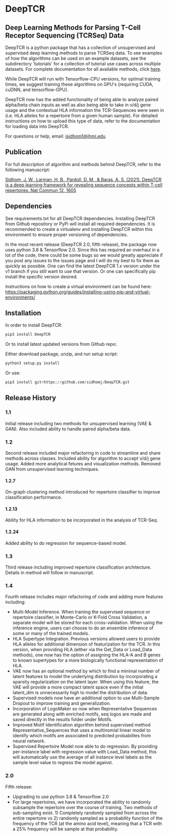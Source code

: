 # DeepTCR

## Deep Learning Methods for Parsing T-Cell Receptor Sequencing (TCRSeq) Data

DeepTCR is a python package that has a collection of unsupervised and supervised 
deep learning methods to parse TCRSeq data. To see examples of how the algorithms can 
be used on an example datasets, see the subdirectory 'tutorials' for a collection of tutorial 
use cases across multiple datasets. For complete documentation for all available methods,
 click [here](https://sidhomj.github.io/DeepTCR/).

While DeepTCR will run with Tensorflow-CPU versions, for optimal training times, 
we suggest training these algorithms on GPU's (requiring CUDA, cuDNN, and tensorflow-GPU). 

DeepTCR now has the added functionality of being able to analyze paired alpha/beta chain inputs as well
as also being able to take in v/d/j gene usage and the contextual HLA information the TCR-Sequences
were seen in (i.e. HLA alleles for a repertoire from a given human sample). For detailed instructions on 
how to upload this type of data, refer to the documentation for loading data into DeepTCR.  

For questions or help, email: jsidhom1@jhmi.edu

## Publication

For full description of algorithm and methods behind DeepTCR, refer to the following manuscript:

[Sidhom, J. W., Larman, H. B., Pardoll, D. M., & Baras, A. S. (2021). DeepTCR is a deep learning framework for revealing sequence concepts within T-cell repertoires. Nat Commun 12, 1605](https://www.nature.com/articles/s41467-021-21879-w)

## Dependencies

See requirements.txt for all DeepTCR dependencies. Installing DeepTCR from Github repository or PyPi will install all required dependencies.
It is recommended to create a virtualenv and installing DeepTCR within this environment to ensure proper versioning of dependencies.

In the most recent release (DeepTCR 2.0, fifth release), the package now uses python 3.8 & Tensorflow 2.0. Since this has required an overhaul in a lot of the code, there could be some bugs so we would greatly appreciate if you post any issues to the issues page and I will do my best to fix them as quickly as possible. One can find the latest DeepTCR 1.x version under the v1 branch if you still want to use that version. Or one can specifically pip install the specific version desired.

Instructions on how to create a virtual environment can be found here:
https://packaging.python.org/guides/installing-using-pip-and-virtual-environments/

## Installation

In order to install DeepTCR:

```python
pip3 install DeepTCR

```

Or to install latest updated versions from Github repo:
 
Either download package, unzip, and run setup script:

```python
python3 setup.py install
```

Or use:

```python
pip3 install git+https://github.com/sidhomj/DeepTCR.git

```

## Release History

### 1.1
Initial release including two methods for unsupervised learning (VAE & GAN). Also included
ability to handle paired alpha/beta data.

### 1.2
Second release included major refactoring in code to streamline and share methods across 
classes. Included ability for algorithm to accept v/d/j gene usage. Added more analytical fetures and
visualization methods. Removed GAN from unsupervised learning techniques. 

#### 1.2.7
On-graph clustering method introduced for repertoire classifier to improve classification performance.

#### 1.2.13
Ability for HLA information to be incorporated in the analysis of TCR-Seq. 

#### 1.2.24
Added ability to do regression for sequence-based model.

### 1.3
Third release including improved repertoire classification architecture. Details in method will follow 
in manuscript.

### 1.4
Fourth release includes major refactoring of code and adding more features including:
- Multi-Model Inference. When training the supervised sequence or repertoire classifier, in Monte-Carlo or K-Fold 
Cross Validation, a separate model will be stored for each cross-validation. When using the inference engine, 
users can choose to do an ensemble inference of some or many of the trained models.
- HLA Supertype Integration. Previous versions allowed users to provide HLA alleles for additional dimension of featurization
for the TCR. In this version, when providing HLA (either via the Get_Data or Load_Data methods), one now has the option of 
assigning the HLA-A and B genes to known supertypes for a more biologically functional representation of HLA.
- VAE now has an optional method by which to find a minimal number of latent features to model the underlying distribution
by incorporating a sparsity regularization on the latent layer. When using this feature, the VAE will provide a more 
compact latent space even if the initial latent_dim is unnecessarily high to model the distribution of data.
- Supervised models now have an additional option to use Multi-Sample Dropout to improve training and generalization.
- Incorporation of LogoMaker so now when Representative Sequences are generated along with enriched motifs,
seq logos are made and saved directly in the results folder under Motifs.
- Improved Motif Identification algorithm behind supervised method Representative_Sequences that uses a multinomial
linear model to identify which motifs are associated to predicted probabilites from neural network.
- Supervised Repertoire Model now able to do regression. By providing per-instance label with regression value with Load_Data method, this will automatically use the average of all instance level labels as the sample level value to regress the model against.

### 2.0
Fifth release: 
- Upgrading to use python 3.8 & Tensorflow 2.0
- For large repertoires, we have incorporated the ability to randomly subsample the repertoire over the course of training. Two methods of sub-sampling exist. 1) Completely randomly sampled from across the entire repertoire vs 2) randomly sampled as a probability function of the frequency of the TCR (at the amino acid level), meaning that a TCR with a 25% frequency will be sample at that probability.



